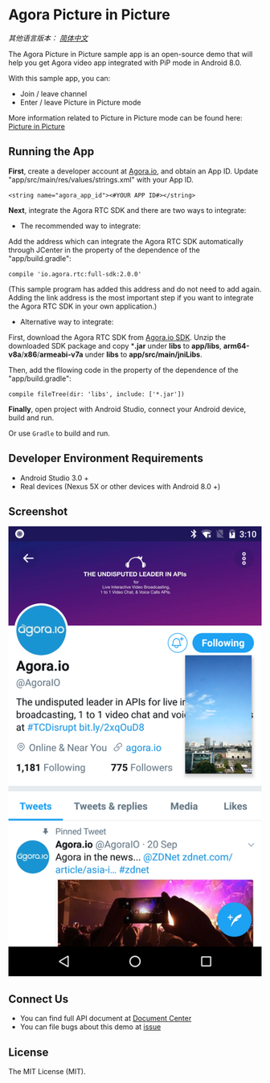 # Agora Picture in Picture

*其他语言版本： [简体中文](README.zh.md)*

The Agora Picture in Picture sample app is an open-source demo that will help you get Agora video app integrated with PiP mode in Android 8.0.

With this sample app, you can:

- Join / leave channel
- Enter / leave Picture in Picture mode

More information related to Picture in Picture mode can be found here: [Picture in Picture](https://developer.android.com/guide/topics/ui/picture-in-picture.html)

## Running the App
**First**, create a developer account at [Agora.io](https://dashboard.agora.io/signin/), and obtain an App ID. Update "app/src/main/res/values/strings.xml" with your App ID.

```
<string name="agora_app_id"><#YOUR APP ID#></string>
```

**Next**, integrate the Agora RTC SDK and there are two ways to integrate:

- The recommended way to integrate:

Add the address which can integrate the Agora RTC SDK automatically through JCenter in the property of the dependence of the "app/build.gradle":
```
compile 'io.agora.rtc:full-sdk:2.0.0'
```
(This sample program has added this address and do not need to add again. Adding the link address is the most important step if you want to integrate the Agora RTC SDK in your own application.)

- Alternative way to integrate:

First, download the Agora RTC SDK from [Agora.io SDK](https://www.agora.io/en/download/). Unzip the downloaded SDK package and copy ***.jar** under **libs** to **app/libs**, **arm64-v8a**/**x86**/**armeabi-v7a** under **libs** to **app/src/main/jniLibs**.

Then, add the fllowing code in the property of the dependence of the "app/build.gradle":

```
compile fileTree(dir: 'libs', include: ['*.jar'])
```

**Finally**, open project with Android Studio, connect your Android device, build and run.

Or use `Gradle` to build and run.

## Developer Environment Requirements
- Android Studio 3.0 +
- Real devices (Nexus 5X or other devices with Android 8.0 +)

## Screenshot
![pip sample with agora sdk](screenshots/pip-sample-agora.png)

## Connect Us
- You can find full API document at [Document Center](https://docs.agora.io/en/)
- You can file bugs about this demo at [issue](https://github.com/AgoraIO/Advanced-Video/issues)

## License
The MIT License (MIT).
